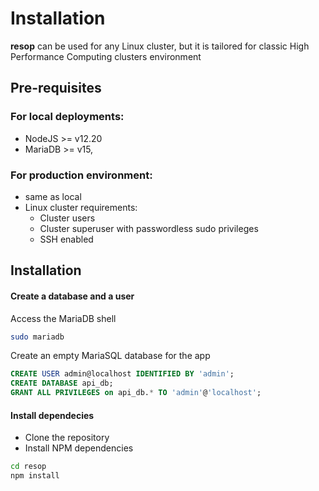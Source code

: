 # Installation
**resop** can be used for any Linux cluster, but it is tailored for classic High Performance Computing clusters environment 
## Pre-requisites
### For local deployments:

- NodeJS >= v12.20
- MariaDB >= v15, 

### For production environment:

- same as local
- Linux cluster requirements:
    - Cluster users
    - Cluster superuser with passwordless sudo privileges
    - SSH enabled

## Installation

#### Create a database and a user
Access the MariaDB shell
```bash
sudo mariadb
```
Create an empty MariaSQL database for the app
```sql
CREATE USER admin@localhost IDENTIFIED BY 'admin';
CREATE DATABASE api_db;
GRANT ALL PRIVILEGES on api_db.* TO 'admin'@'localhost';
```
#### Install dependecies
- Clone the repository
- Install NPM dependencies
```bash
cd resop
npm install
```